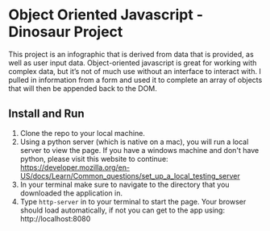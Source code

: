 # Object Oriented Javascript - Dinosaur Project
This project is an infographic that is derived from data that is provided, as well as user input data. Object-oriented javascript is great for working with complex data, but it’s not of much use without an interface to interact with. I pulled in information from a form and used it to complete an array of objects that will then be appended back to the DOM.

## Install and Run

1. Clone the repo to your local machine.
2. Using a python server (which is native on a mac), you will run a local server to view the page.  If you have a windows machine and don't have python, please visit this website to continue: https://developer.mozilla.org/en-US/docs/Learn/Common_questions/set_up_a_local_testing_server
3. In your terminal make sure to navigate to the directory that you downloaded the application in. 
4. Type `http-server` in to your terminal to start the page.  Your browser should load automatically, if not you can get to the app using: http://localhost:8080